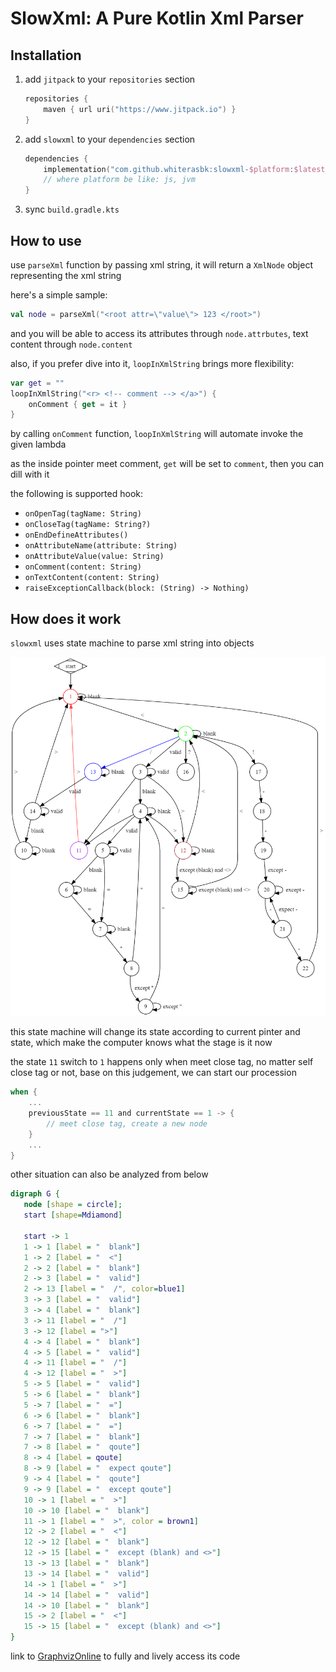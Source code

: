 # SlowXml: A Pure Kotlin Xml Parser


## Installation

1. add `jitpack` to your `repositories` section 
    ```kotlin
    repositories { 
        maven { url uri("https://www.jitpack.io") } 
    }
    ```
   
2. add `slowxml` to your `dependencies` section
    ```kotlin
    dependencies {
        implementation("com.github.whiterasbk:slowxml-$platform:$latest_version")
        // where platform be like: js, jvm
    }
    ```
3. sync `build.gradle.kts`

## How to use

use `parseXml` function by passing xml string, it will return a `XmlNode` object representing the xml string

here's a simple sample:

```kotlin
val node = parseXml("<root attr=\"value\"> 123 </root>")
```

and you will be able to access its attributes through `node.attrbutes`, text content through `node.content`

also, if you prefer dive into it, `loopInXmlString` brings more flexibility:
```kotlin
var get = ""
loopInXmlString("<r> <!-- comment --> </a>") {     
    onComment { get = it }
}
```

by calling `onComment` function, `loopInXmlString` will automate invoke the given lambda

as the inside pointer meet comment, `get` will be set to ` comment `, then you can dill with it 

the following is supported hook:

- `onOpenTag(tagName: String)`
- `onCloseTag(tagName: String?)`
- `onEndDefineAttributes()`
- `onAttributeName(attribute: String)`
- `onAttributeValue(value: String)`
- `onComment(content: String)`
- `onTextContent(content: String)`
- `raiseExceptionCallback(block: (String) -> Nothing)`

## How does it work

`slowxml` uses state machine to parse xml string into objects

![](https://github.com/whiterasbk/slowxml/blob/master/.github/xml-state-machine.png?raw=true)

this state machine will change its state according to current pinter and state, which make the computer knows what the stage is it now

the state `11` switch to `1` happens only when meet close tag, no matter self close tag or not, base on this judgement, we can start our procession  

```kotlin
when {
    ...
    previousState == 11 and currentState == 1 -> {
        // meet close tag, create a new node
    }
    ...
}
```
other situation can also be analyzed from below
```dot
digraph G {
   node [shape = circle];
   start [shape=Mdiamond]
   
   start -> 1
   1 -> 1 [label = "  blank"]
   1 -> 2 [label = "  <"]
   2 -> 2 [label = "  blank"]
   2 -> 3 [label = "  valid"]
   2 -> 13 [label = "  /", color=blue1]
   3 -> 3 [label = "  valid"]
   3 -> 4 [label = "  blank"]
   3 -> 11 [label = "  /"]
   3 -> 12 [label = ">"]
   4 -> 4 [label = "  blank"]
   4 -> 5 [label = "  valid"]
   4 -> 11 [label = "  /"]
   4 -> 12 [label = "  >"]
   5 -> 5 [label = "  valid"]
   5 -> 6 [label = "  blank"]
   5 -> 7 [label = "  ="]
   6 -> 6 [label = "  blank"]
   6 -> 7 [label = "  ="]
   7 -> 7 [label = "  blank"]
   7 -> 8 [label = "  qoute"]
   8 -> 4 [label = qoute]
   8 -> 9 [label = "  expect qoute"]
   9 -> 4 [label = "  qoute"]
   9 -> 9 [label = "  except qoute"]
   10 -> 1 [label = "  >"]
   10 -> 10 [label = "  blank"]
   11 -> 1 [label = "  >", color = brown1]
   12 -> 2 [label = "  <"]
   12 -> 12 [label = "  blank"]
   12 -> 15 [label = "  except (blank) and <>"]
   13 -> 13 [label = "  blank"]
   13 -> 14 [label = "  valid"]
   14 -> 1 [label = "  >"]
   14 -> 14 [label = "  valid"]
   14 -> 10 [label = "  blank"]
   15 -> 2 [label = "  <"]
   15 -> 15 [label = "  except (blank) and <>"]
}
```

link to [GraphvizOnline](https://dreampuf.github.io/GraphvizOnline/?url=https://raw.githubusercontent.com/whiterasbk/slowxml/master/state-machine.dot) to fully and lively access its code
